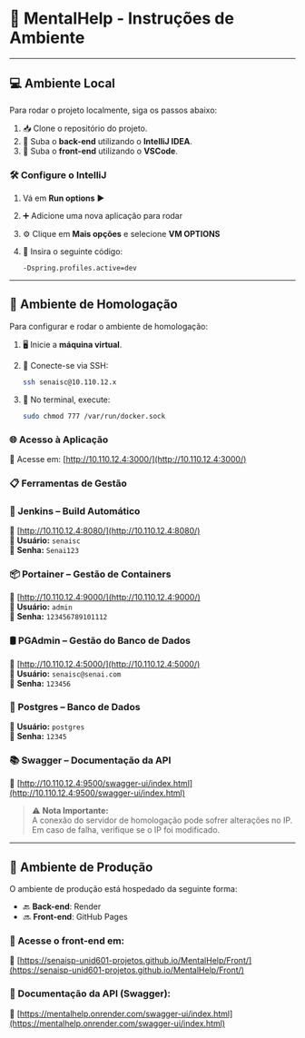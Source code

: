 # 🧠 MentalHelp - Instruções de Ambiente

---

## 💻 Ambiente Local

Para rodar o projeto localmente, siga os passos abaixo:

1. 📥 Clone o repositório do projeto.
2. 🚀 Suba o **back-end** utilizando o **IntelliJ IDEA**.
3. 🎨 Suba o **front-end** utilizando o **VSCode**.


### 🛠️ Configure o IntelliJ

1. Vá em **Run options** ▶️  
2. ➕ Adicione uma nova aplicação para rodar  
3. ⚙️ Clique em **Mais opções** e selecione **VM OPTIONS**  
4. 💬 Insira o seguinte código:

   ```
   -Dspring.profiles.active=dev
   ```

---

## 🧪 Ambiente de Homologação

Para configurar e rodar o ambiente de homologação:

1. 🖥️ Inicie a **máquina virtual**.
2. 🔐 Conecte-se via SSH:

   ```bash
   ssh senaisc@10.110.12.x
   ```

3. 🧾 No terminal, execute:

   ```bash
   sudo chmod 777 /var/run/docker.sock
   ```



### 🌐 Acesso à Aplicação

🔗 Acesse em: [http://10.110.12.4:3000/](http://10.110.12.4:3000/)



### 📋 Ferramentas de Gestão

### 🔧 Jenkins – Build Automático  
🔗 [http://10.110.12.4:8080/](http://10.110.12.4:8080/)  
👤 **Usuário:** `senaisc`  
🔑 **Senha:** `Senai123`



### 📦 Portainer – Gestão de Containers  
🔗 [http://10.110.12.4:9000/](http://10.110.12.4:9000/)  
👤 **Usuário:** `admin`  
🔑 **Senha:** `123456789101112`



### 🛢️ PGAdmin – Gestão do Banco de Dados  
🔗 [http://10.110.12.4:5000/](http://10.110.12.4:5000/)  
👤 **Usuário:** `senaisc@senai.com`  
🔑 **Senha:** `123456`


### 🐘 Postgres – Banco de Dados  
👤 **Usuário:** `postgres`  
🔑 **Senha:** `12345`



### 📚 Swagger – Documentação da API  
🔗 [http://10.110.12.4:9500/swagger-ui/index.html](http://10.110.12.4:9500/swagger-ui/index.html)



> ⚠️ **Nota Importante:**  
> A conexão do servidor de homologação pode sofrer alterações no IP.  
> Em caso de falha, verifique se o IP foi modificado.

---

## 🚀 Ambiente de Produção

O ambiente de produção está hospedado da seguinte forma:

- 🔙 **Back-end**: Render  
- 🔜 **Front-end**: GitHub Pages

### 📂 Acesse o front-end em:  
🔗 [https://senaisp-unid601-projetos.github.io/MentalHelp/Front/](https://senaisp-unid601-projetos.github.io/MentalHelp/Front/)

### 📘 Documentação da API (Swagger):  
🔗 [https://mentalhelp.onrender.com/swagger-ui/index.html](https://mentalhelp.onrender.com/swagger-ui/index.html)
